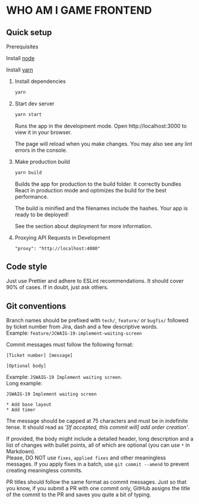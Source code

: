# WHO AM I GAME FRONTEND

## Quick setup

Prerequisites

Install [node](https://nodejs.org/uk/download/)

Install [yarn](https://classic.yarnpkg.com/lang/en/docs/install)

1. Install dependencies

   ```bash
   yarn
   ```

2. Start dev server

   ```bash
   yarn start
   ```

   Runs the app in the development mode.
   Open http://localhost:3000 to view it in your browser.

   The page will reload when you make changes.
   You may also see any lint errors in the console.

3. Make production build

   ```bash
   yarn build
   ```

   Builds the app for production to the build folder.
   It correctly bundles React in production mode and optimizes the build for the best performance.

   The build is minified and the filenames include the hashes.
   Your app is ready to be deployed!

   See the section about deployment for more information.

4. Proxying API Requests in Development

   `"proxy": "http://localhost:4000"`

## Code style

Just use Prettier and adhere to ESLint recommendations. It should cover 90% of cases. If in doubt, just ask others.

## Git conventions

Branch names should be prefixed with `tech/`, `feature/` or `bugfix/` followed by ticket number from Jira,
dash and a few descriptive words.  
Example: `feature/JCWAIG-19-implement-waiting-screen`

Commit messages must follow the following format:

```text
[Ticket number] [message]

[Optional body]
```

Example: `JSWAIG-19 Implement waiting screen`.  
Long example:

```text
JSWAIG-19 Implement waiting screen

* Add base layout
* Add timer
```

The message should be capped at 75 characters and must be in indefinite tense. It should read as _'\[If accepted, this commit will\] add order creation'_.

If provided, the body might include a detailed header, long description and a list of changes with bullet points, all of which are optional (you can use `*` in Markdown).  
Please, DO NOT use `fixes`, `applied fixes` and other meaningless messages. If you apply fixes in a batch, use
`git commit --amend` to prevent creating meaningless commits.

PR titles should follow the same format as commit messages. Just so that you know, if you submit a PR with one commit only, GitHub assigns the title of the commit to the PR and saves you quite a bit of typing.
